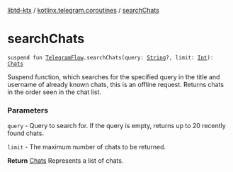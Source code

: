 [libtd-ktx](../index.md) / [kotlinx.telegram.coroutines](index.md) / [searchChats](./search-chats.md)

# searchChats

`suspend fun `[`TelegramFlow`](../kotlinx.telegram.core/-telegram-flow/index.md)`.searchChats(query: `[`String`](https://kotlinlang.org/api/latest/jvm/stdlib/kotlin/-string/index.html)`?, limit: `[`Int`](https://kotlinlang.org/api/latest/jvm/stdlib/kotlin/-int/index.html)`): `[`Chats`](https://tdlibx.github.io/td/docs/org/drinkless/td/libcore/telegram/TdApi.Chats.html)

Suspend function, which searches for the specified query in the title and username of already
known chats, this is an offline request. Returns chats in the order seen in the chat list.

### Parameters

`query` - Query to search for. If the query is empty, returns up to 20 recently found chats.

`limit` - The maximum number of chats to be returned.

**Return**
[Chats](https://tdlibx.github.io/td/docs/org/drinkless/td/libcore/telegram/TdApi.Chats.html) Represents a list of chats.

